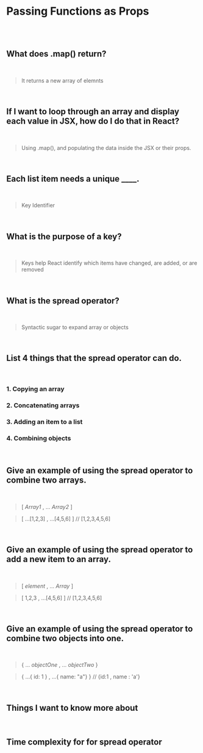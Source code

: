 # Passing Functions as Props


<br><br>

## What does .map() return?

<br>

> It returns a new array of elemnts

<br>

## If I want to loop through an array and display each value in JSX, how do I do that in React?

<br>

> Using .map(), and populating the data inside the JSX or their  props.

<br>


## Each list item needs a unique ____.

<br>

> Key Identifier

<br>

## What is the purpose of a key?

<br>

> Keys help React identify which items have changed, are added, or are removed

<br>


## What is the spread operator?

<br>

> Syntactic sugar to expand array or objects

<br>


## List 4 things that the spread operator can do.

<br>



###  1. Copying an array

###  2. Concatenating arrays

###  3. Adding an item to a list

###  4. Combining objects




<br>

## Give an example of using the spread operator to combine two arrays.

<br>

>  [ *Array1* , ... *Array2* ] 

 > [ ...[1,2,3] , ...[4,5,6]  ] // [1,2,3,4,5,6] 

<br>

## Give an example of using the spread operator to add a new item to an array.

<br>

>  [ *element* , ... *Array* ] 

 > [ 1,2,3 , ...[4,5,6]  ] // [1,2,3,4,5,6] 

<br>

## Give an example of using the spread operator to combine two objects into one.

<br>

>  { ... *objectOne* , ... *objectTwo* } 

 > { ...{ id: 1    }  , ...{ name: "a"}  }  // {id:1 , name : 'a'}


<br>


## Things I want to know more about

<br>

## Time complexity for for spread operator

<br>